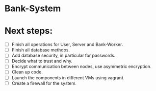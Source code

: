 # Bank-System

# Next steps:

- [ ] Finish all operations for User, Server and Bank-Worker.
- [ ] Finish all database methdos.
- [ ] Add database security, in particular for passwords.
- [ ] Decide what to trust and why.
- [ ] Encrypt communication between nodes, use asymmetric encryption.
- [ ] Clean up code.
- [ ] Launch the components in different VMs using vagrant.
- [ ] Create a firewall for the system.
